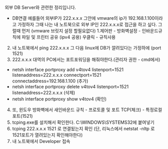 외부 DB Server와 관련한 정리입니다.

- DB연결
예를들어 외부IP가 222.x.x.x 그안에 vmware의 ip가 192.168.1.100이라고 가정하자
그때 나는 내 노트북으로 외부 IP인 222.x.x.x로 접근을 하고 싶다.
그럴때 먼저 (vmware 브릿지 설정 할필요없다)
1.제어판 - 방화벽설정 - 인바운드규칙에 파일 및 프린터 공유 (ipv4 공용) 우클릭 - 규칙사용
2. 내 노트북에서 ping 222.x.x.x
그 다음 linux에 DB가 깔려있다는 가정하에 (port 1521)
3. 222.x.x.x 대역의 PC에서는 포트포워딩을 해줘야한다.(관리자 권한 - cmd에서)
- netsh interface portproxy add v4tov4 listenport=1521 listenaddress=222.x.x.x connectport=1521 connectaddress=192.168.1.100 (추가)
- netsh interface portproxy delete v4tov4 listenport=1521 listenaddress=222.x.x.x (삭제)
- netsh interface portproxy show v4tov4 (확인)
4. 또, 윈도우 방화벽에서 새인바운드 규칙 - 프로토콜 및 포트 TCP(체크) - 특정로컬포트(1521)
4. tcping.exe를 설치해서 확인한다. C:\\WINDOWS\SYSTEMS32에 붙여넣기
5. tcping 222.x.x.x 1521 로 연결됬는지 확인
(단, 리눅스에서 netstat -nltp 로 1521포트가 열려있는지 확인해야한다)
6. 내 노트북에서 Developer 접속
